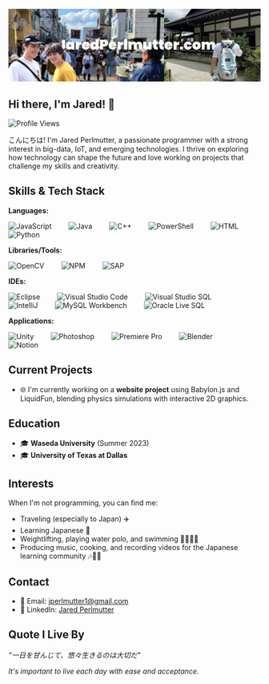 [![header](./banner.png)](https://jaredperlmutter.com)

## Hi there, I'm Jared! 👋

![Profile Views](https://komarev.com/ghpvc/?username=jear-bear)

こんにちは! I'm Jared Perlmutter, a passionate programmer with a strong interest in big-data, IoT, and emerging technologies. I thrive on exploring how technology can shape the future and love working on projects that challenge my skills and creativity.

## Skills & Tech Stack

**Languages:**
<div>
  <img src="https://cdn.svgporn.com/logos/javascript.svg" alt="JavaScript" height="30" style="margin-right: 30px;"/>
  <img src="https://cdn.svgporn.com/logos/java.svg" alt="Java" height="30" style="margin-right: 30px;"/>
  <img src="https://cdn.svgporn.com/logos/c-plusplus.svg" alt="C++" height="30" style="margin-right: 30px;"/>
  <img src="https://raw.githubusercontent.com/gist/Xainey/d5bde7d01dcbac51ac951810e94313aa/raw/6c858c46726541b48ddaaebab29c41c07a196394/PowerShell.svg" alt="PowerShell" height="30" style="margin-right: 30px;"/>
  <img src="https://cdn.svgporn.com/logos/html-5.svg" alt="HTML" height="30" style="margin-right: 30px;"/>
  <img src="https://cdn.svgporn.com/logos/python.svg" alt="Python" height="30" style="margin-right: 30px;"/>
</div>

**Libraries/Tools:**
<div>
  <img src="https://cdn.svgporn.com/logos/opencv.svg" alt="OpenCV" height="30" style="margin-right: 30px;"/>
  <img src="https://cdn.svgporn.com/logos/npm.svg" alt="NPM" height="30" style="margin-right: 30px;"/>
  <img src="https://cdn.svgporn.com/logos/sap.svg" alt="SAP" height="30" style="margin-right: 30px;"/>
</div>

**IDEs:**
<div>
  <img src="https://cdn.svgporn.com/logos/eclipse.svg" alt="Eclipse" height="30" style="margin-right: 30px;"/>
  <img src="https://cdn.svgporn.com/logos/visual-studio-code.svg" alt="Visual Studio Code" height="30" style="margin-right: 30px;"/>
  <img src="https://cdn.svgporn.com/logos/visual-studio.svg" alt="Visual Studio SQL" height="30" style="margin-right: 30px;"/>
  <img src="https://cdn.svgporn.com/logos/intellij-idea.svg" alt="IntelliJ" height="30" style="margin-right: 30px;"/>
  <img src="https://cdn.svgporn.com/logos/mysql.svg" alt="MySQL Workbench" height="30" style="margin-right: 30px;"/>
  <img src="https://cdn.svgporn.com/logos/oracle.svg" alt="Oracle Live SQL" height="30" style="margin-right: 30px;"/>
</div>

**Applications:**
<div>
  <img src="https://cdn.svgporn.com/logos/unity.svg" alt="Unity" height="30" style="margin-right: 30px;"/>
  <img src="https://cdn.svgporn.com/logos/adobe-photoshop.svg" alt="Photoshop" height="30" style="margin-right: 30px;"/>
  <img src="https://cdn.svgporn.com/logos/adobe-premiere.svg" alt="Premiere Pro" height="30" style="margin-right: 30px;"/>
  <img src="https://cdn.svgporn.com/logos/blender.svg" alt="Blender" height="30" style="margin-right: 30px;"/>
  <img src="https://cdn.svgporn.com/logos/notion.svg" alt="Notion" height="30" style="margin-right: 30px;"/>
</div>


## Current Projects

- 🌐 I'm currently working on a **website project** using Babylon.js and LiquidFun, blending physics simulations with interactive 2D graphics.

## Education

- 🎓 **Waseda University** (Summer 2023)
- 🎓 **University of Texas at Dallas**

## Interests

When I'm not programming, you can find me:
- Traveling (especially to Japan) ✈️
- Learning Japanese :crossed_flags:
- Weightlifting, playing water polo, and swimming 🏋️‍♂️🏊‍♂️
- Producing music, cooking, and recording videos for the Japanese learning community 🎶🍳🎥

## Contact

- 📧 Email: [jperlmutter1@gmail.com](mailto:jperlmutter1@gmail.com)
- 💼 LinkedIn: [Jared Perlmutter](https://www.linkedin.com/in/jaredperlmutter)

## Quote I Live By
*"一日を甘んじて、悠々生きるのは大切だ"*

*It's important to live each day with ease and acceptance.*

